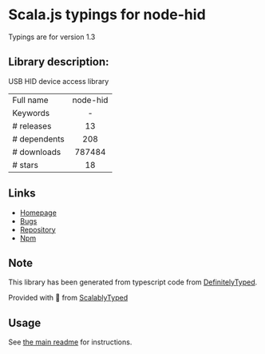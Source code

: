 
# Scala.js typings for node-hid

Typings are for version 1.3

## Library description:
USB HID device access library

|                    |                 |
| ------------------ | :-------------: |
| Full name          | node-hid |
| Keywords           | - |
| # releases         | 13 |
| # dependents       | 208 |
| # downloads        | 787484 |
| # stars            | 18 |

## Links
- [Homepage](https://github.com/node-hid/node-hid#readme)
- [Bugs](https://github.com/node-hid/node-hid/issues)
- [Repository](https://github.com/node-hid/node-hid)
- [Npm](https://www.npmjs.com/package/node-hid)
    


## Note
This library has been generated from typescript code from [DefinitelyTyped](https://definitelytyped.org).

Provided with :purple_heart: from [ScalablyTyped](https://github.com/oyvindberg/ScalablyTyped)

## Usage
See [the main readme](../../readme.md) for instructions.



